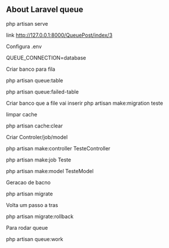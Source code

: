 ## About Laravel queue


php artisan serve



link http://127.0.0.1:8000/QueuePost/index/3


Configura .env

QUEUE_CONNECTION=database


Criar banco para fila

php artisan queue:table

php artisan queue:failed-table



Criar banco que a file vai inserir
php artisan make:migration teste



limpar cache

php artisan cache:clear 






Criar Controler/job/model

php artisan make:controller TesteController

  php artisan make:job Teste

php artisan make:model TesteModel



Geracao de bacno

php artisan migrate

Volta um passo a tras


php artisan migrate:rollback




Para rodar queue

php artisan queue:work
